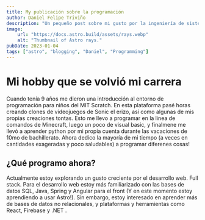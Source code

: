 ```yaml
---
title: My publicación sobre la programación
author: Daniel Felipe Triviño
description: "Un pequeño post sobre mi gusto por la ingeniería de sistemas, la programación y la creatividad"
image: 
    url: "https://docs.astro.build/assets/rays.webp"
    alt: "Thumbnail of Astro rays."
pubDate: 2023-01-04
tags: ["astro", "blogging", "Daniel", "Programming"]
---
```


# Mi hobby que se volvió mi carrera
Cuando tenía 9 años me dieron una introducción al entorno de programación para niños del MIT Scratch. En esta plataforma pasé horas creando clones de videojuegos de Sonic el erizo, así como algunas de mis propias creaciones tontas. Esto me llevo a programar en la linea de comandos de Minecraft, luego un poco de visual basic, y finalmene me llevó a aprender python por mi propia cuenta durante las vacaciones de 10mo de bachillerato. Ahora dedico la mayoría de mi tiempo (a veces en cantidades exageradas y poco saludables) a programar diferenes cosas!

## ¿Qué programo ahora?
Actualmente estoy explorando un gusto creciente por el desarrollo web. Full stack. Para el desarrollo web estoy más familiarizado con las bases de datos SQL, Java, Spring y Angular para el front (Y en este momento estoy aprendiendo a usar Astro!). Sin embargo, estoy interesado en aprender más de bases de datos no relacionales, y plataformas y herramientas como React, Firebase y .NET .